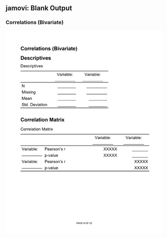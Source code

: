 ## jamovi: Blank Output

### Correlations (Bivariate)

<p align="center"><kbd><img src="correlations.png"></kbd></p>
